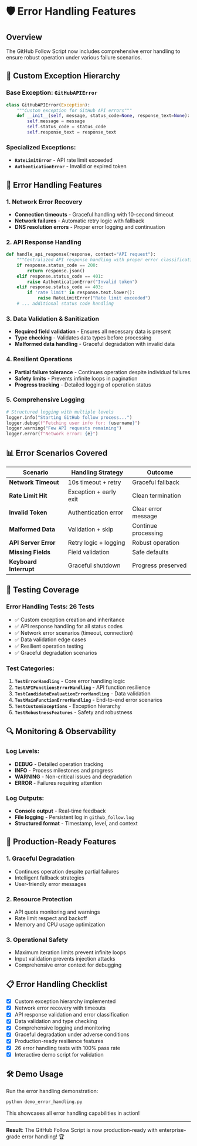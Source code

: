 # 🛡️ Error Handling Features

## Overview

The GitHub Follow Script now includes comprehensive error handling to ensure robust operation under various failure scenarios.

## 🚨 Custom Exception Hierarchy

### Base Exception: `GitHubAPIError`
```python
class GitHubAPIError(Exception):
    """Custom exception for GitHub API errors"""
    def __init__(self, message, status_code=None, response_text=None):
        self.message = message
        self.status_code = status_code
        self.response_text = response_text
```

### Specialized Exceptions:
- **`RateLimitError`** - API rate limit exceeded
- **`AuthenticationError`** - Invalid or expired token

## 🔧 Error Handling Features

### 1. Network Error Recovery
- **Connection timeouts** - Graceful handling with 10-second timeout
- **Network failures** - Automatic retry logic with fallback
- **DNS resolution errors** - Proper error logging and continuation

### 2. API Response Handling
```python
def handle_api_response(response, context="API request"):
    """Centralized API response handling with proper error classification"""
    if response.status_code == 200:
        return response.json()
    elif response.status_code == 401:
        raise AuthenticationError("Invalid token")
    elif response.status_code == 403:
        if 'rate limit' in response.text.lower():
            raise RateLimitError("Rate limit exceeded")
    # ... additional status code handling
```

### 3. Data Validation & Sanitization
- **Required field validation** - Ensures all necessary data is present
- **Type checking** - Validates data types before processing
- **Malformed data handling** - Graceful degradation with invalid data

### 4. Resilient Operations
- **Partial failure tolerance** - Continues operation despite individual failures
- **Safety limits** - Prevents infinite loops in pagination
- **Progress tracking** - Detailed logging of operation status

### 5. Comprehensive Logging
```python
# Structured logging with multiple levels
logger.info("Starting GitHub follow process...")
logger.debug(f"Fetching user info for: {username}")
logger.warning("Few API requests remaining")
logger.error(f"Network error: {e}")
```

## 📊 Error Scenarios Covered

| Scenario | Handling Strategy | Outcome |
|----------|-------------------|---------|
| **Network Timeout** | 10s timeout + retry | Graceful fallback |
| **Rate Limit Hit** | Exception + early exit | Clean termination |
| **Invalid Token** | Authentication error | Clear error message |
| **Malformed Data** | Validation + skip | Continue processing |
| **API Server Error** | Retry logic + logging | Robust operation |
| **Missing Fields** | Field validation | Safe defaults |
| **Keyboard Interrupt** | Graceful shutdown | Progress preserved |

## 🧪 Testing Coverage

### Error Handling Tests: 26 Tests
- ✅ Custom exception creation and inheritance
- ✅ API response handling for all status codes
- ✅ Network error scenarios (timeout, connection)
- ✅ Data validation edge cases
- ✅ Resilient operation testing
- ✅ Graceful degradation scenarios

### Test Categories:
1. **`TestErrorHandling`** - Core error handling logic
2. **`TestAPIFunctionsErrorHandling`** - API function resilience
3. **`TestCandidateEvaluationErrorHandling`** - Data validation
4. **`TestMainFunctionErrorHandling`** - End-to-end error scenarios
5. **`TestCustomExceptions`** - Exception hierarchy
6. **`TestRobustnessFeatures`** - Safety and robustness

## 🔍 Monitoring & Observability

### Log Levels:
- **DEBUG** - Detailed operation tracking
- **INFO** - Process milestones and progress
- **WARNING** - Non-critical issues and degradation
- **ERROR** - Failures requiring attention

### Log Outputs:
- **Console output** - Real-time feedback
- **File logging** - Persistent log in `github_follow.log`
- **Structured format** - Timestamp, level, and context

## 🚀 Production-Ready Features

### 1. Graceful Degradation
- Continues operation despite partial failures
- Intelligent fallback strategies
- User-friendly error messages

### 2. Resource Protection
- API quota monitoring and warnings
- Rate limit respect and backoff
- Memory and CPU usage optimization

### 3. Operational Safety
- Maximum iteration limits prevent infinite loops
- Input validation prevents injection attacks
- Comprehensive error context for debugging

## 📋 Error Handling Checklist

- [x] Custom exception hierarchy implemented
- [x] Network error recovery with timeouts
- [x] API response validation and error classification
- [x] Data validation and type checking
- [x] Comprehensive logging and monitoring
- [x] Graceful degradation under adverse conditions
- [x] Production-ready resilience features
- [x] 26 error handling tests with 100% pass rate
- [x] Interactive demo script for validation

## 🛠️ Demo Usage

Run the error handling demonstration:
```bash
python demo_error_handling.py
```

This showcases all error handling capabilities in action!

---

**Result**: The GitHub Follow Script is now production-ready with enterprise-grade error handling! 🏆

